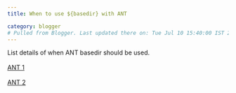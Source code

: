 ```yaml
---
title: When to use ${basedir} with ANT

category: blogger
# Pulled from Blogger. Last updated there on: Tue Jul 10 15:40:00 IST 2007
---
```

List details of when ANT basedir should be used.<br /><br /><a href="http://www.onjava.com/pub/a/onjava/2001/02/22/open_source.html">ANT 1</a><br /><br /><a href="http://www.java-tips.org/other-api-tips/ant/how-to-use-ant-task.html">ANT 2</a>

